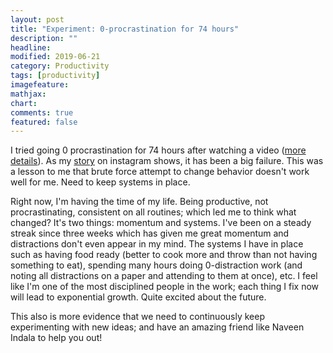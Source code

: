 ```yaml
---
layout: post
title: "Experiment: 0-procrastination for 74 hours"
description: ""
headline: 
modified: 2019-06-21
category: Productivity
tags: [productivity]
imagefeature: 
mathjax: 
chart: 
comments: true
featured: false
---
```


I tried going 0 procrastination for 74 hours after watching a video ([more details](https://www.instagram.com/p/Bucz3yUHGFl/)). As my [story](https://www.instagram.com/stories/highlights/18030425314078857/) on instagram shows, it has been a big failure. This was a lesson to me that brute force attempt to change behavior doesn't work well for me. Need to keep systems in place.

Right now, I'm having the time of my life. Being productive, not procrastinating, consistent on all routines; which led me to think what changed? It's two things: momentum and systems. I've been on a steady streak since three weeks which has given me great momentum and distractions don't even appear in my mind. The systems I have in place such as having food ready (better to cook more and throw than not having something to eat), spending many hours doing 0-distraction work (and noting all distractions on a paper and attending to them at once), etc. I feel like I'm one of the most disciplined people in the work; each thing I fix now will lead to exponential growth. Quite excited about the future. 

This also is more evidence that we need to continuously keep experimenting with new ideas; and have an amazing friend like Naveen Indala to help you out! 